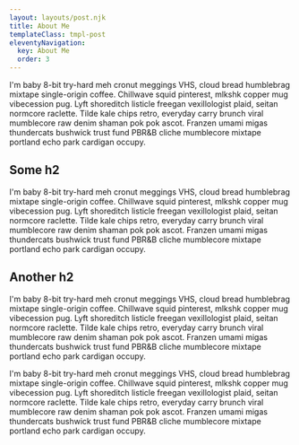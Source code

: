 ```yaml
---
layout: layouts/post.njk
title: About Me
templateClass: tmpl-post
eleventyNavigation:
  key: About Me
  order: 3
---
```


I'm baby 8-bit try-hard meh cronut meggings VHS, cloud bread humblebrag mixtape single-origin coffee. Chillwave squid pinterest, mlkshk copper mug vibecession pug. Lyft shoreditch listicle freegan vexillologist plaid, seitan normcore raclette. Tilde kale chips retro, everyday carry brunch viral mumblecore raw denim shaman pok pok ascot. Franzen umami migas thundercats bushwick trust fund PBR&B cliche mumblecore mixtape portland echo park cardigan occupy.



## Some h2
I'm baby 8-bit try-hard meh cronut meggings VHS, cloud bread humblebrag mixtape single-origin coffee. Chillwave squid pinterest, mlkshk copper mug vibecession pug. Lyft shoreditch listicle freegan vexillologist plaid, seitan normcore raclette. Tilde kale chips retro, everyday carry brunch viral mumblecore raw denim shaman pok pok ascot. Franzen umami migas thundercats bushwick trust fund PBR&B cliche mumblecore mixtape portland echo park cardigan occupy.



## Another h2
I'm baby 8-bit try-hard meh cronut meggings VHS, cloud bread humblebrag mixtape single-origin coffee. Chillwave squid pinterest, mlkshk copper mug vibecession pug. Lyft shoreditch listicle freegan vexillologist plaid, seitan normcore raclette. Tilde kale chips retro, everyday carry brunch viral mumblecore raw denim shaman pok pok ascot. Franzen umami migas thundercats bushwick trust fund PBR&B cliche mumblecore mixtape portland echo park cardigan occupy.

I'm baby 8-bit try-hard meh cronut meggings VHS, cloud bread humblebrag mixtape single-origin coffee. Chillwave squid pinterest, mlkshk copper mug vibecession pug. Lyft shoreditch listicle freegan vexillologist plaid, seitan normcore raclette. Tilde kale chips retro, everyday carry brunch viral mumblecore raw denim shaman pok pok ascot. Franzen umami migas thundercats bushwick trust fund PBR&B cliche mumblecore mixtape portland echo park cardigan occupy.


